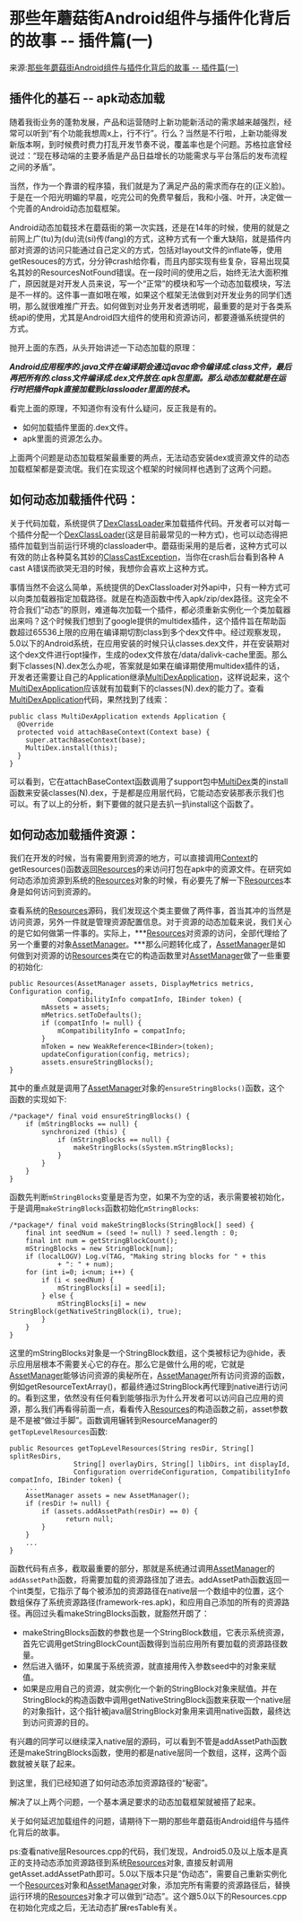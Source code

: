 # 那些年蘑菇街Android组件与插件化背后的故事 -- 插件篇(一)

来源:[那些年蘑菇街Android组件与插件化背后的故事 -- 插件篇(一)](http://mogu.io/117-117)

## 插件化的基石 -- apk动态加载

随着我街业务的蓬勃发展，产品和运营随时上新功能新活动的需求越来越强烈，经常可以听到“有个功能我想周x上，行不行”。行么？当然是不行啦，上新功能得发新版本啊，到时候费时费力打乱开发节奏不说，覆盖率也是个问题。苏格拉底曾经说过：“现在移动端的主要矛盾是产品日益增长的功能需求与平台落后的发布流程之间的矛盾”。

当然，作为一个靠谱的程序猿，我们就是为了满足产品的需求而存在的(正义脸)。于是在一个阳光明媚的早晨，吃完公司的免费早餐后，我和小强、叶开，决定做一个完善的Android动态加载框架。

Android动态加载技术在蘑菇街的第一次实践，还是在14年的时候，使用的就是之前网上广(tu)为(du)流(si)传(fang)的方式，这种方式有一个重大缺陷，就是插件内部对资源的访问只能通过自己定义的方式，包括对layout文件的inflate等，使用getResouces的方式，分分钟crash给你看，而且内部实现有些复杂，容易出现莫名其妙的ResourcesNotFound错误。在一段时间的使用之后，始终无法大面积推广，原因就是对开发人员来说，写一个“正常”的模块和写一个动态加载模块，写法是不一样的。这件事一直如哏在喉，如果这个框架无法做到对开发业务的同学们透明，那么就很难推广开去。如何做到对业务开发者透明呢，最重要的是对于各类系统api的使用，尤其是Android四大组件的使用和资源访问，都要遵循系统提供的方式。

抛开上面的东西，从头开始讲述一下动态加载的原理：

***Android应用程序的.java文件在编译期会通过javac命令编译成.class文件，最后再把所有的.class文件编译成.dex文件放在.apk包里面。那么动态加载就是在运行时把插件apk直接加载到classloader里面的技术。***

看完上面的原理，不知道你有没有什么疑问，反正我是有的。

* 如何加载插件里面的.dex文件。
* apk里面的资源怎么办。

上面两个问题是动态加载框架最重要的两点，无法动态安装dex或资源文件的动态加载框架都是耍流氓。我们在实现这个框架的时候同样也遇到了这两个问题。

## 如何动态加载插件代码：

关于代码加载，系统提供了[DexClassLoader](https://developer.android.com/reference/dalvik/system/DexClassLoader.html)来加载插件代码。开发者可以对每一个插件分配一个[DexClassLoader](https://developer.android.com/reference/dalvik/system/DexClassLoader.html)(这是目前最常见的一种方式)，也可以动态得把插件加载到当前运行环境的classloader中。蘑菇街采用的是后者，这种方式可以有效的防止各种莫名其妙的[ClassCastException](https://developer.android.com/reference/java/lang/ClassCastException.html)，当你在crash后台看到各种 A cast A错误而欲哭无泪的时候，我想你会喜欢上这种方式。

事情当然不会这么简单，系统提供的DexClassloader对外api中，只有一种方式可以向类加载器指定加载路径。就是在构造函数中传入apk/zip/dex路径。这完全不符合我们“动态”的原则，难道每次加载一个插件，都必须重新实例化一个类加载器出来吗？这个时候我们想到了google提供的multidex插件，这个插件旨在帮助函数超过65536上限的应用在编译期切割class到多个dex文件中。经过观察发现，5.0以下的Android系统，在应用安装的时候只认classes.dex文件，并在安装期对这个dex文件进行opt操作，生成的odex文件放在/data/dalivk-cache里面。那么剩下classes(N).dex怎么办呢，答案就是如果在编译期使用multidex插件的话，开发者还需要让自己的Application继承[MultiDexApplication](https://developer.android.com/reference/android/support/multidex/MultiDexApplication.html)，这样说起来，这个[MultiDexApplication](https://developer.android.com/reference/android/support/multidex/MultiDexApplication.html)应该就有加载剩下的classes(N).dex的能力了。查看[MultiDexApplication](https://developer.android.com/reference/android/support/multidex/MultiDexApplication.html)代码，果然找到了线索：

```
public class MultiDexApplication extends Application {
  @Override
  protected void attachBaseContext(Context base) {
    super.attachBaseContext(base);
    MultiDex.install(this);
  }
}
```

可以看到，它在attachBaseContext函数调用了support包中[MultiDex](https://developer.android.com/reference/android/support/multidex/MultiDex.html)类的install函数来安装classes(N).dex，于是都是应用层代码，它能动态安装那表示我们也可以。有了以上的分析，剩下要做的就只是去扒一扒install这个函数了。

## 如何动态加载插件资源：

[Context]:https://developer.android.com/reference/android/content/Context.html
[Resources]:https://developer.android.com/reference/android/content/res/Resources.html
[AssetManager]:https://developer.android.com/reference/android/content/res/AssetManager.html

我们在开发的时候，当有需要用到资源的地方，可以直接调用[Context][Context]的getResources()函数返回[Resources][Resources]的来访问打包在apk中的资源文件。在研究如何动态添加资源到系统的[Resources][Resources]对象的时候，有必要先了解一下[Resources][Resources]本身是如何访问到资源的。

查看系统的[Resources][Resources]源码，我们发现这个类主要做了两件事，首当其冲的当然是访问资源，另外一件就是管理资源配置信息。对于资源的动态加载来说，我们关心的是它如何做第一件事的。实际上，***[Resources][Resources]对资源的访问，全部代理给了另一个重要的对象[AssetManager][AssetManager]。***那么问题转化成了，[AssetManager][AssetManager]是如何做到对资源的访[Resources][Resources]类在它的构造函数里对[AssetManager][AssetManager]做了一些重要的初始化:

```
public Resources(AssetManager assets, DisplayMetrics metrics, Configuration config,
            CompatibilityInfo compatInfo, IBinder token) {
        mAssets = assets;
        mMetrics.setToDefaults();
        if (compatInfo != null) {
            mCompatibilityInfo = compatInfo;
        }
        mToken = new WeakReference<IBinder>(token);
        updateConfiguration(config, metrics);
        assets.ensureStringBlocks();
}
```

其中的重点就是调用了[AssetManager][AssetManager]对象的`ensureStringBlocks()`函数，这个函数的实现如下:

```
/*package*/ final void ensureStringBlocks() {
    if (mStringBlocks == null) {
        synchronized (this) {
            if (mStringBlocks == null) {
                makeStringBlocks(sSystem.mStringBlocks);
            }
        }
    }
}
```

函数先判断`mStringBlocks`变量是否为空，如果不为空的话，表示需要被初始化，于是调用`makeStringBlocks`函数初始化`mStringBlocks`:

```
/*package*/ final void makeStringBlocks(StringBlock[] seed) {
    final int seedNum = (seed != null) ? seed.length : 0;
    final int num = getStringBlockCount();
    mStringBlocks = new StringBlock[num];
    if (localLOGV) Log.v(TAG, "Making string blocks for " + this
            + ": " + num);
    for (int i=0; i<num; i++) {
        if (i < seedNum) {
            mStringBlocks[i] = seed[i];
        } else {
            mStringBlocks[i] = new StringBlock(getNativeStringBlock(i), true);
        }
    }
}
```

这里的mStringBlocks对象是一个StringBlock数组，这个类被标记为@hide，表示应用层根本不需要关心它的存在。那么它是做什么用的呢，它就是[AssetManager][AssetManager]能够访问资源的奥秘所在，[AssetManager][AssetManager]所有访问资源的函数，例如getResourceTextArray()，都最终通过StringBlock再代理到native进行访问的。看到这里，依然没有任何看到能够指示为什么开发者可以访问自己应用的资源，那么我们再看得前面一点，看看传入[Resources][Resources]的构造函数之前，asset参数是不是被“做过手脚”。函数调用辗转到ResourceManager的`getTopLevelResources`函数:

```
public Resources getTopLevelResources(String resDir, String[] splitResDirs,
                String[] overlayDirs, String[] libDirs, int displayId,
                Configuration overrideConfiguration, CompatibilityInfo compatInfo, IBinder token) {
    ...
    AssetManager assets = new AssetManager();
    if (resDir != null) {
        if (assets.addAssetPath(resDir) == 0) {
              return null;
        }
    }
    ...
}
```

函数代码有点多，截取最重要的部分，那就是系统通过调用[AssetManager][AssetManager]的`addAssetPath`函数，将需要加载的资源路径加了进去。addAssetPath函数返回一个int类型，它指示了每个被添加的资源路径在native层一个数组中的位置，这个数组保存了系统资源路径(framework-res.apk)，和应用自己添加的所有的资源路径。再回过头看makeStringBlocks函数，就豁然开朗了：

* makeStringBlocks函数的参数也是一个StringBlock数组，它表示系统资源，首先它调用getStringBlockCount函数得到当前应用所有要加载的资源路径数量。
* 然后进入循环，如果属于系统资源，就直接用传入参数seed中的对象来赋值。
* 如果是应用自己的资源，就实例化一个新的StringBlock对象来赋值。并在StringBlock的构造函数中调用getNativeStringBlock函数来获取一个native层的对象指针，这个指针被java层StringBlock对象用来调用native函数，最终达到访问资源的目的。

有兴趣的同学可以继续深入native层的源码，可以看到不管是addAssetPath函数还是makeStringBlocks函数，使用的都是native层同一个数组，这样，这两个函数就被关联了起来。

到这里，我们已经知道了如何动态添加资源路径的“秘密”。


解决了以上两个问题，一个基本满足要求的动态加载框架就被搭了起来。

关于如何延迟加载组件的问题，请期待下一期的那些年蘑菇街Android组件与插件化背后的故事。

ps:查看native层Resources.cpp的代码，我们发现，Android5.0及以上版本是真正的支持动态添加资源路径到系统[Resources][Resources]对象, 直接反射调用getAsset.addAssetPath即可。5.0以下版本只是“伪动态”，需要自己重新实例化一个[Resources][Resources]对象和[AssetManager][AssetManager]对象，添加完所有需要的资源路径后，替换运行环境的[Resources][Resources]对象才可以做到“动态”。这个跟5.0以下的Resources.cpp在初始化完成之后，无法动态扩展resTable有关。